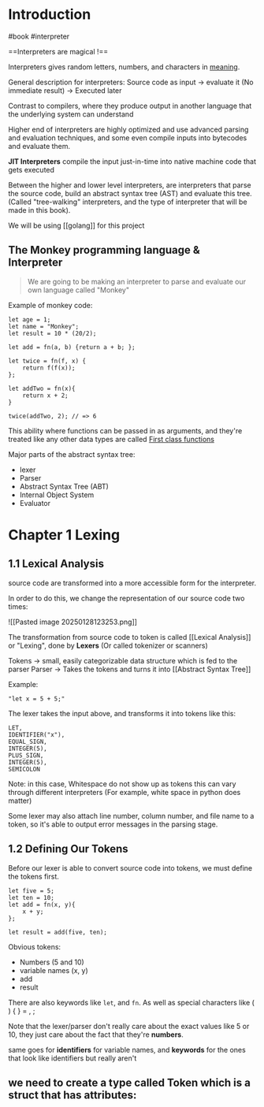 # Introduction

#book
#interpreter

==Interpreters are magical !==

Interpreters gives random letters, numbers, and characters in <u>meaning</u>. 

General description for interpreters:
Source code as input -> evaluate it (No immediate result) -> Executed later

Contrast to compilers, where they produce output in another language that the underlying system can understand

Higher end of interpreters are highly optimized and use advanced parsing and evaluation techniques, and some even compile inputs into bytecodes and evaluate them.

**JIT Interpreters** compile the input just-in-time into native machine code that gets executed

Between the higher and lower level interpreters, are interpreters that parse the source code, build an abstract syntax tree (AST) and evaluate this tree. (Called "tree-walking" interpreters, and the type of interpreter that will be made in this book).

We will be using [[golang]] for this project

## The Monkey programming language & Interpreter

> We are going to be making an interpreter to parse and evaluate our own language called "Monkey"

Example of monkey code:

``` Monkey
let age = 1;
let name = "Monkey";
let result = 10 * (20/2);
```

``` Monkey
let add = fn(a, b) {return a + b; };
```

``` Monkey
let twice = fn(f, x) {
	return f(f(x));
};

let addTwo = fn(x){
	return x + 2;
}

twice(addTwo, 2); // => 6
```

This ability where functions can be passed in as arguments, and they're treated like any other data types are called <u>First class functions</u>

Major parts of the abstract syntax tree:
- lexer
- Parser
- Abstract Syntax Tree (ABT)
- Internal Object System
- Evaluator


# Chapter 1 Lexing

## 1.1 Lexical Analysis

source code are transformed into a more accessible form for the interpreter.

In order to do this, we change the representation of our source code two times:

![[Pasted image 20250128123253.png]]

The transformation from source code to token is called [[Lexical Analysis]] or "Lexing", done by **Lexers** (Or called tokenizer or scanners)

Tokens -> small, easily categorizable data structure which is fed to the parser
Parser -> Takes the tokens and turns it into [[Abstract Syntax Tree]]

Example:

```
"let x = 5 + 5;"
```
The lexer takes the input above, and transforms it into tokens like this:
```
LET,
IDENTIFIER("x"),
EQUAL_SIGN,
INTEGER(5),
PLUS_SIGN,
INTEGER(5),
SEMICOLON
```

Note: in this case, Whitespace do not show up as tokens this can vary through different interpreters (For example, white space in python does matter)

Some lexer may also attach line number, column number, and file name to a token, so it's able to output error messages in the parsing stage.


## 1.2 Defining Our Tokens

Before our lexer is able to convert source code into tokens, we must define the tokens first.

```
let five = 5;
let ten = 10;
let add = fn(x, y){
	x + y;
};

let result = add(five, ten);
```

Obvious tokens:
- Numbers (5 and 10)
- variable names (x, y)
- add
- result

There are also keywords like `let`, and `fn`. As well as special characters like ( ) { } = , ;

Note that the lexer/parser  don't really care about the exact values like 5 or 10, they just care about the fact that they're **numbers**.

same goes for **identifiers** for variable names, and **keywords** for the ones that look like identifiers but really aren't

we need to create a type called Token which is a struct that has attributes:
-  